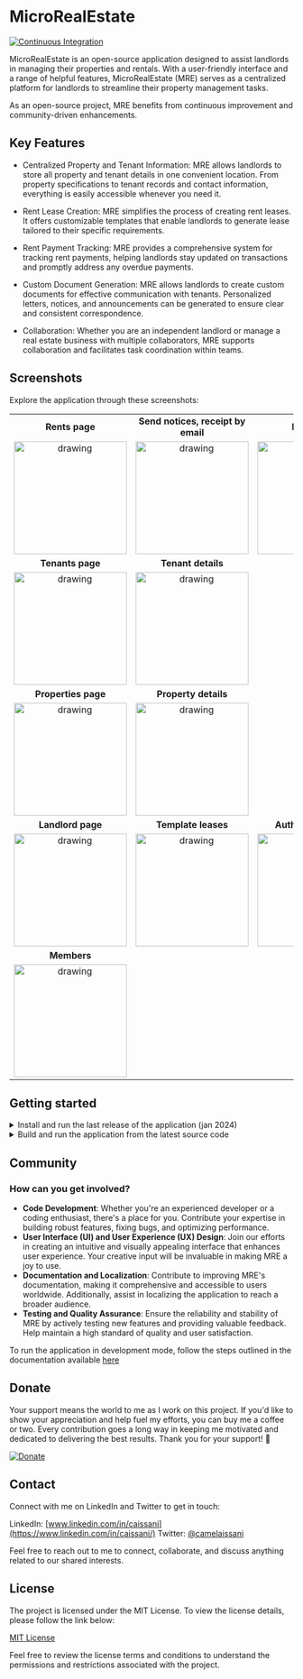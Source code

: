 # MicroRealEstate

[![Continuous Integration](https://github.com/microrealestate/microrealestate/actions/workflows/ci.yml/badge.svg?event=push)](https://github.com/microrealestate/microrealestate/actions/workflows/ci.yml)

MicroRealEstate is an open-source application designed to assist landlords in managing their properties and rentals. With a user-friendly interface and a range of helpful features, MicroRealEstate (MRE) serves as a centralized platform for landlords to streamline their property management tasks.

As an open-source project, MRE benefits from continuous improvement and community-driven enhancements.

## Key Features

- Centralized Property and Tenant Information: MRE allows landlords to store all property and tenant details in one convenient location. From property specifications to tenant records and contact information, everything is easily accessible whenever you need it.

- Rent Lease Creation: MRE simplifies the process of creating rent leases. It offers customizable templates that enable landlords to generate lease tailored to their specific requirements.

- Rent Payment Tracking: MRE provides a comprehensive system for tracking rent payments, helping landlords stay updated on transactions and promptly address any overdue payments.

- Custom Document Generation: MRE allows landlords to create custom documents for effective communication with tenants. Personalized letters, notices, and announcements can be generated to ensure clear and consistent correspondence.

- Collaboration: Whether you are an independent landlord or manage a real estate business with multiple collaborators, MRE supports collaboration and facilitates task coordination within teams.

## Screenshots

Explore the application through these screenshots:

|                                                                                                                           |                                                                                                                                   |                                                                                                                                       |
| :-----------------------------------------------------------------------------------------------------------------------: | :-------------------------------------------------------------------------------------------------------------------------------: | :-----------------------------------------------------------------------------------------------------------------------------------: |
|                                                      **Rents page**                                                       |                                                **Send notices, receipt by email**                                                 |                                                            **Pay a rent**                                                             |
|      [<img src="./documentation/pictures/rents.png" alt="drawing" width="200"/>](./documentation/pictures/rents.png)      | [<img src="./documentation/pictures/sendmassemails.png" alt="drawing" width="200"/>](./documentation/pictures/sendmassemails.png) |          [<img src="./documentation/pictures/payment.png" alt="drawing" width="200"/>](./documentation/pictures/payment.png)          |
|                                                     **Tenants page**                                                      |                                                        **Tenant details**                                                         |                                                                                                                                       |
|    [<img src="./documentation/pictures/tenants.png" alt="drawing" width="200"/>](./documentation/pictures/tenants.png)    | [<img src="./documentation/pictures/tenantcontract.png" alt="drawing" width="200"/>](./documentation/pictures/tenantcontract.png) |                                                                                                                                       |
|                                                    **Properties page**                                                    |                                                       **Property details**                                                        |                                                                                                                                       |
| [<img src="./documentation/pictures/properties.png" alt="drawing" width="200"/>](./documentation/pictures/properties.png) |       [<img src="./documentation/pictures/property.png" alt="drawing" width="200"/>](./documentation/pictures/property.png)       |                                                                                                                                       |
|                                                     **Landlord page**                                                     |                                                        **Template leases**                                                        |                                                         **Author a contract**                                                         |
|   [<img src="./documentation/pictures/landlord.png" alt="drawing" width="200"/>](./documentation/pictures/landlord.png)   |         [<img src="./documentation/pictures/leases.png" alt="drawing" width="200"/>](./documentation/pictures/leases.png)         | [<img src="./documentation/pictures/contracttemplate.png" alt="drawing" width="200"/>](./documentation/pictures/contracttemplate.png) |
|                                                        **Members**                                                        |                                                                                                                                   |
|    [<img src="./documentation/pictures/members.png" alt="drawing" width="200"/>](./documentation/pictures/members.png)    |                                                                                                                                   |

## Getting started

<details>
<summary>Install and run the last release of the application (jan 2024)</summary>

> **Prerequisite**
>
> - [Install Docker and Compose](https://docs.docker.com/compose/install)
> - [Run the Docker daemon as a non-root user](https://docs.docker.com/engine/security/rootless)

Download the latest release from github. Copy paste and exectute this command in a terminal:

**On Linux**

``` shell
mkdir -p microrealestate; curl -L https://github.com/microrealestate/microrealestate/releases/latest/download/mre-linux-x64.tar.gz | tar -xz -C microrealestate
```

**On Mac**

``` shell
mkdir -p microrealestate; curl -L https://github.com/microrealestate/microrealestate/releases/latest/download/mre-macos-x64.tar.gz | tar -xz -C microrealestate
```

**On Windows PowerShell**

``` shell
wget https://github.com/microrealestate/microrealestate/releases/latest/download/mre-win-x64.zip -Outfile microrealestate.zip; Expand-Archive microrealestate.zip -DestinationPath microrealestate; Remove-Item microrealestate.zip
```

**Start the application**

Go in the microrealestate directory and launch the application:

```shell
$ cd microrealestate
$ ./mre start
```

The first run, you can expect a series of questions to configure the application. Answer the questions as prompted to tailor the application to your specific needs. Once you've completed this interactive configuration, a `.env` file will be generated, containing your settings.

```
? Do you want the database to be populated with? demonstration data
? Select your email delivery service? (required for password reset and tenant sign in) None
? Enter the URL to access the landlord front-end: http://localhost:8080/landlord
? Enter the URL to access the tenant front-end (it should share the same domain and port as the landlord front-end URL): http://localhost:8080/tenant
```

Once the application has started successfully, you will find several links displayed in the console to access the landlord and tenant applications.

Copy the link and paste into your preferred web browser to access the applications.
</details>


<details>
<summary>Build and run the application from the latest source code</summary>

**Follow the steps outlined in the documentation available [here](./documentation/DEVELOPER.md#run-the-application-from-source-code)**

The first run, you can expect a series of questions to configure the application. Answer the questions as prompted to tailor the application to your specific needs. Once you've completed this interactive configuration, a `.env` file will be generated, containing your settings.

```
? Do you want the database to be populated with? demonstration data
? Select your email delivery service? (required for password reset and tenant sign in) None
? Enter the URL to access the landlord front-end: http://localhost:8080/landlord
? Enter the URL to access the tenant front-end (it should share the same domain and port as the landlord front-end URL): http://localhost:8080/tenant
```

Once the application has started successfully, you will find several links displayed in the console to access the landlord and tenant applications.

Copy the link and paste into your preferred web browser to access the applications.
</details>

## Community

### How can you get involved?

- **Code Development**: Whether you're an experienced developer or a coding enthusiast, there's a place for you. Contribute your expertise in building robust features, fixing bugs, and optimizing performance.
- **User Interface (UI) and User Experience (UX) Design**: Join our efforts in creating an intuitive and visually appealing interface that enhances user experience. Your creative input will be invaluable in making MRE a joy to use.
- **Documentation and Localization**: Contribute to improving MRE's documentation, making it comprehensive and accessible to users worldwide. Additionally, assist in localizing the application to reach a broader audience.
- **Testing and Quality Assurance**: Ensure the reliability and stability of MRE by actively testing new features and providing valuable feedback. Help maintain a high standard of quality and user satisfaction.

To run the application in development mode, follow the steps outlined in the documentation available [here](./documentation/DEVELOPER.md)

## Donate

Your support means the world to me as I work on this project. If you'd like to show your appreciation and help fuel my efforts, you can buy me a coffee or two. Every contribution goes a long way in keeping me motivated and dedicated to delivering the best results. Thank you for your support! :raised_hands:

[![Donate](https://img.shields.io/static/v1?label=Sponsor&message=%E2%9D%A4&logo=GitHub)](https://github.com/sponsors/camelaissani)

## Contact

Connect with me on LinkedIn and Twitter to get in touch:

LinkedIn: [www.linkedin.com/in/caissani](https://www.linkedin.com/in/caissani/)
Twitter: [@camelaissani](https://twitter.com/camelaissani)

Feel free to reach out to me to connect, collaborate, and discuss anything related to our shared interests.

## License

The project is licensed under the MIT License. To view the license details, please follow the link below:

[MIT License](./LICENSE)

Feel free to review the license terms and conditions to understand the permissions and restrictions associated with the project.
